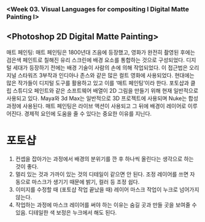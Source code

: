 ### <Week 03. Visual Languages for compositing I Digital Matte Painting I>



## <Photoshop 2D Digital Matte Painting>

매트 페인팅: 매트 페인팅은 1800년대 즈음에 등장했고, 영화가 완전히 촬영된 후에는 검은색 페인트로 칠해진 유리 스크린에 배경 요소를 통합하는 것으로 구성되었다. 
디지털 세대가 등장하기 전에는 배경 기술이 사람의 손에 의해 작업되었다. 이 접근법은 오리지널 스타워즈 3부작과 인디아나 존스와 같은 많은 컬트 영화에 사용되었다. 
현대에는 많은 작가들이 디지털 도구를 활용하고 있고 이를 ‘매트 페인팅’이라 한다. 포토샵과 클립 스튜디오 페인트와 같은 소프트웨어 배열이 2D 그림을 만들기 위해 
현재 일반적으로 사용되고 있다. 
Maya와 3d Max는 일반적으로 3D 프로젝트에 사용되며 Nuke는 합성 과정에 사용된다. 매트 페인팅은 라이브 액션이 사용되고 그 뒤에 배경이 레이어로 이루어진다. 
경제적 요인에 도움을 줄 수 있다는 중요한 이유를 지닌다. 

# 포토샵

1) 컨셉을 잡아가는 과정에서 배경의 분위기를 깐 후 하나씩 올린다는 생각으로 하는 것이 좋다.
2) 멀리 있는 것과 가까이 있는 것의 디테일이 같으면 안 된다. 조정 레이어를 쓰면 자동으로 마스크가 생기기 때문에 밝기, 컬러 등 조정 쉽다.
3) 이미지를 수정할 때 (포토샵 작업 끝났을 때) 레이어 마스크 작업이 누크로 넘어가지 않는다. 
4) 작업하는 과정에 마스크 레이어를 써야 하는 이유는 숨길 곳과 만들 곳을 보여줄 수 있음. 디테일한 색 보정은 누크에서 해도 된다.
